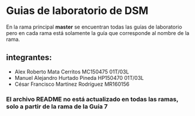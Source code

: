 # Guias de laboratorio de DSM
En la rama principal **master** se encuentran todas las guías de laboratorio pero en cada rama está solamente la guía que corresponde al nombre de la rama.

## integrantes: 
* Alex Roberto Mata Cerritos MC150475 01T/03L
* Manuel Alejandro Hurtado Pineda HP150470 01T/03L
* César Francisco Martínez Rodríguez MR160156 

### El archivo README no está actualizado en todas las ramas, solo a partir de la rama de la Guía 7

